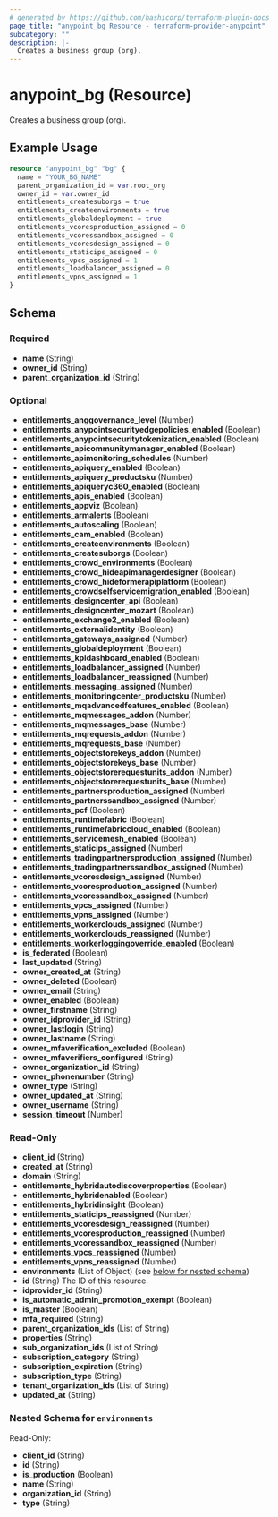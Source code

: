 ```yaml
---
# generated by https://github.com/hashicorp/terraform-plugin-docs
page_title: "anypoint_bg Resource - terraform-provider-anypoint"
subcategory: ""
description: |-
  Creates a business group (org).
---
```


# anypoint_bg (Resource)

Creates a business group (org).

## Example Usage

```terraform
resource "anypoint_bg" "bg" {
  name = "YOUR_BG_NAME"
  parent_organization_id = var.root_org
  owner_id = var.owner_id
  entitlements_createsuborgs = true
  entitlements_createenvironments = true
  entitlements_globaldeployment = true
  entitlements_vcoresproduction_assigned = 0
  entitlements_vcoressandbox_assigned = 0
  entitlements_vcoresdesign_assigned = 0
  entitlements_staticips_assigned = 0
  entitlements_vpcs_assigned = 1
  entitlements_loadbalancer_assigned = 0
  entitlements_vpns_assigned = 1
}
```

<!-- schema generated by tfplugindocs -->
## Schema

### Required

- **name** (String)
- **owner_id** (String)
- **parent_organization_id** (String)

### Optional

- **entitlements_anggovernance_level** (Number)
- **entitlements_anypointsecurityedgepolicies_enabled** (Boolean)
- **entitlements_anypointsecuritytokenization_enabled** (Boolean)
- **entitlements_apicommunitymanager_enabled** (Boolean)
- **entitlements_apimonitoring_schedules** (Number)
- **entitlements_apiquery_enabled** (Boolean)
- **entitlements_apiquery_productsku** (Number)
- **entitlements_apiqueryc360_enabled** (Boolean)
- **entitlements_apis_enabled** (Boolean)
- **entitlements_appviz** (Boolean)
- **entitlements_armalerts** (Boolean)
- **entitlements_autoscaling** (Boolean)
- **entitlements_cam_enabled** (Boolean)
- **entitlements_createenvironments** (Boolean)
- **entitlements_createsuborgs** (Boolean)
- **entitlements_crowd_environments** (Boolean)
- **entitlements_crowd_hideapimanagerdesigner** (Boolean)
- **entitlements_crowd_hideformerapiplatform** (Boolean)
- **entitlements_crowdselfservicemigration_enabled** (Boolean)
- **entitlements_designcenter_api** (Boolean)
- **entitlements_designcenter_mozart** (Boolean)
- **entitlements_exchange2_enabled** (Boolean)
- **entitlements_externalidentity** (Boolean)
- **entitlements_gateways_assigned** (Number)
- **entitlements_globaldeployment** (Boolean)
- **entitlements_kpidashboard_enabled** (Boolean)
- **entitlements_loadbalancer_assigned** (Number)
- **entitlements_loadbalancer_reassigned** (Number)
- **entitlements_messaging_assigned** (Number)
- **entitlements_monitoringcenter_productsku** (Number)
- **entitlements_mqadvancedfeatures_enabled** (Boolean)
- **entitlements_mqmessages_addon** (Number)
- **entitlements_mqmessages_base** (Number)
- **entitlements_mqrequests_addon** (Number)
- **entitlements_mqrequests_base** (Number)
- **entitlements_objectstorekeys_addon** (Number)
- **entitlements_objectstorekeys_base** (Number)
- **entitlements_objectstorerequestunits_addon** (Number)
- **entitlements_objectstorerequestunits_base** (Number)
- **entitlements_partnersproduction_assigned** (Number)
- **entitlements_partnerssandbox_assigned** (Number)
- **entitlements_pcf** (Boolean)
- **entitlements_runtimefabric** (Boolean)
- **entitlements_runtimefabriccloud_enabled** (Boolean)
- **entitlements_servicemesh_enabled** (Boolean)
- **entitlements_staticips_assigned** (Number)
- **entitlements_tradingpartnersproduction_assigned** (Number)
- **entitlements_tradingpartnerssandbox_assigned** (Number)
- **entitlements_vcoresdesign_assigned** (Number)
- **entitlements_vcoresproduction_assigned** (Number)
- **entitlements_vcoressandbox_assigned** (Number)
- **entitlements_vpcs_assigned** (Number)
- **entitlements_vpns_assigned** (Number)
- **entitlements_workerclouds_assigned** (Number)
- **entitlements_workerclouds_reassigned** (Number)
- **entitlements_workerloggingoverride_enabled** (Boolean)
- **is_federated** (Boolean)
- **last_updated** (String)
- **owner_created_at** (String)
- **owner_deleted** (Boolean)
- **owner_email** (String)
- **owner_enabled** (Boolean)
- **owner_firstname** (String)
- **owner_idprovider_id** (String)
- **owner_lastlogin** (String)
- **owner_lastname** (String)
- **owner_mfaverification_excluded** (Boolean)
- **owner_mfaverifiers_configured** (String)
- **owner_organization_id** (String)
- **owner_phonenumber** (String)
- **owner_type** (String)
- **owner_updated_at** (String)
- **owner_username** (String)
- **session_timeout** (Number)

### Read-Only

- **client_id** (String)
- **created_at** (String)
- **domain** (String)
- **entitlements_hybridautodiscoverproperties** (Boolean)
- **entitlements_hybridenabled** (Boolean)
- **entitlements_hybridinsight** (Boolean)
- **entitlements_staticips_reassigned** (Number)
- **entitlements_vcoresdesign_reassigned** (Number)
- **entitlements_vcoresproduction_reassigned** (Number)
- **entitlements_vcoressandbox_reassigned** (Number)
- **entitlements_vpcs_reassigned** (Number)
- **entitlements_vpns_reassigned** (Number)
- **environments** (List of Object) (see [below for nested schema](#nestedatt--environments))
- **id** (String) The ID of this resource.
- **idprovider_id** (String)
- **is_automatic_admin_promotion_exempt** (Boolean)
- **is_master** (Boolean)
- **mfa_required** (String)
- **parent_organization_ids** (List of String)
- **properties** (String)
- **sub_organization_ids** (List of String)
- **subscription_category** (String)
- **subscription_expiration** (String)
- **subscription_type** (String)
- **tenant_organization_ids** (List of String)
- **updated_at** (String)

<a id="nestedatt--environments"></a>
### Nested Schema for `environments`

Read-Only:

- **client_id** (String)
- **id** (String)
- **is_production** (Boolean)
- **name** (String)
- **organization_id** (String)
- **type** (String)


